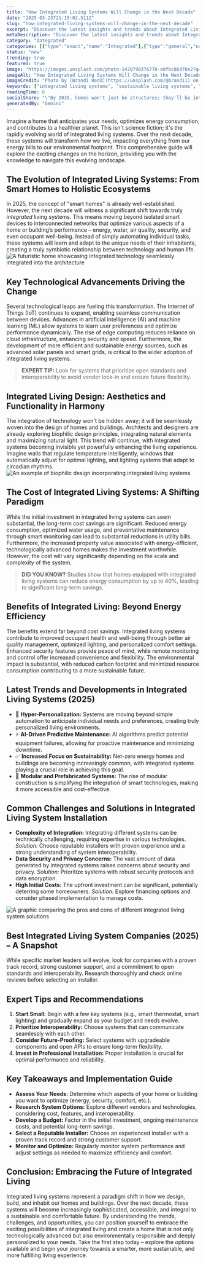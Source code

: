 ```yaml
---
title: "How Integrated Living Systems Will Change in the Next Decade"
date: "2025-03-23T21:15:02.511Z"
slug: "how-integrated-living-systems-will-change-in-the-next-decade"
excerpt: "Discover the latest insights and trends about Integrated Living Systems. This comprehensive guide covers everything you need to know about Integrated Living Systems in 2025."
metaDescription: "Discover the latest insights and trends about Integrated Living Systems. This comprehensive guide covers everything you need to know about Integrated Livin..."
category: "Integrated"
categories: [{"type":"exact","name":"Integrated"},{"type":"general","name":"Sustainability"},{"type":"medium","name":"Urban Planning"},{"type":"specific","name":"Smart Cities"},{"type":"niche","name":"Green Building Design"}]
status: "new"
trending: true
featured: true
image: "https://images.unsplash.com/photo-1470790376778-a9fbc86d70e2?q=85&w=1200&fit=max&fm=webp&auto=compress"
imageAlt: "How Integrated Living Systems Will Change in the Next Decade"
imageCredit: "Photo by [Brandi Redd](https://unsplash.com/@brandi1) on Unsplash"
keywords: ["integrated living systems", "sustainable living systems", "integrated building systems", "smart home technology", "net zero energy homes", "integrated living design", "cost of integrated living systems", "benefits of integrated living", "integrated living system installation", "best integrated living system companies"]
readingTime: 6
socialShare: "\"By 2035, homes won't just be structures; they'll be intelligent ecosystems, proactively managing resources and enhancing our well-being.\""
generatedBy: "Gemini"
---
```




Imagine a home that anticipates your needs, optimizes energy consumption, and contributes to a healthier planet.  This isn't science fiction; it's the rapidly evolving world of integrated living systems.  Over the next decade, these systems will transform how we live, impacting everything from our energy bills to our environmental footprint. This comprehensive guide will explore the exciting changes on the horizon, providing you with the knowledge to navigate this evolving landscape.

##  The Evolution of Integrated Living Systems: From Smart Homes to Holistic Ecosystems

In 2025, the concept of "smart homes" is already well-established. However, the next decade will witness a significant shift towards truly *integrated* living systems.  This means moving beyond isolated smart devices to interconnected networks that optimize various aspects of a home or building’s performance – energy, water, air quality, security, and even occupant well-being.  Instead of simply automating individual tasks, these systems will learn and adapt to the unique needs of their inhabitants, creating a truly symbiotic relationship between technology and human life. ![A futuristic home showcasing integrated technology seamlessly integrated into the architecture](https://images.unsplash.com/photo-1451187580459-43490279c0fa?q=85&w=1200&fit=max&fm=webp&auto=compress)

##  Key Technological Advancements Driving the Change

Several technological leaps are fueling this transformation.  The Internet of Things (IoT) continues to expand, enabling seamless communication between devices.  Advances in artificial intelligence (AI) and machine learning (ML) allow systems to learn user preferences and optimize performance dynamically.  The rise of edge computing reduces reliance on cloud infrastructure, enhancing security and speed.  Furthermore, the development of more efficient and sustainable energy sources, such as advanced solar panels and smart grids, is critical to the wider adoption of integrated living systems.

> **EXPERT TIP:**  Look for systems that prioritize open standards and interoperability to avoid vendor lock-in and ensure future flexibility.

##  Integrated Living Design: Aesthetics and Functionality in Harmony

The integration of technology won't be hidden away; it will be seamlessly woven into the design of homes and buildings.  Architects and designers are already exploring biophilic design principles, integrating natural elements and maximizing natural light.  This trend will continue, with integrated systems becoming invisible yet powerfully enhancing the living experience.  Imagine walls that regulate temperature intelligently, windows that automatically adjust for optimal lighting, and lighting systems that adapt to circadian rhythms.  ![An example of biophilic design incorporating integrated living systems](https://images.unsplash.com/photo-1484417894907-623942c8ee29?q=85&w=1200&fit=max&fm=webp&auto=compress)

##  The Cost of Integrated Living Systems: A Shifting Paradigm

While the initial investment in integrated living systems can seem substantial, the long-term cost savings are significant.  Reduced energy consumption, optimized water usage, and preventative maintenance through smart monitoring can lead to substantial reductions in utility bills.  Furthermore, the increased property value associated with energy-efficient, technologically advanced homes makes the investment worthwhile.  However, the cost will vary significantly depending on the scale and complexity of the system.

> **DID YOU KNOW?**  Studies show that homes equipped with integrated living systems can reduce energy consumption by up to 40%, leading to significant long-term savings.

##  Benefits of Integrated Living: Beyond Energy Efficiency

The benefits extend far beyond cost savings. Integrated living systems contribute to improved occupant health and well-being through better air quality management, optimized lighting, and personalized comfort settings.  Enhanced security features provide peace of mind, while remote monitoring and control offer increased convenience and flexibility.  The environmental impact is substantial, with reduced carbon footprint and minimized resource consumption contributing to a more sustainable future.

##  Latest Trends and Developments in Integrated Living Systems (2025)

* 🔑 **Hyper-Personalization:** Systems are moving beyond simple automation to anticipate individual needs and preferences, creating truly personalized living environments.
* ⚡ **AI-Driven Predictive Maintenance:** AI algorithms predict potential equipment failures, allowing for proactive maintenance and minimizing downtime.
* ✅ **Increased Focus on Sustainability:**  Net-zero energy homes and buildings are becoming increasingly common, with integrated systems playing a crucial role in achieving this goal.
* 🏡 **Modular and Prefabricated Systems:**  The rise of modular construction is simplifying the integration of smart technologies, making it more accessible and cost-effective.

## Common Challenges and Solutions in Integrated Living System Installation

* **Complexity of Integration:**  Integrating different systems can be technically challenging, requiring expertise in various technologies.  *Solution:*  Choose reputable installers with proven experience and a strong understanding of system interoperability.
* **Data Security and Privacy Concerns:**  The vast amount of data generated by integrated systems raises concerns about security and privacy.  *Solution:*  Prioritize systems with robust security protocols and data encryption.
* **High Initial Costs:**  The upfront investment can be significant, potentially deterring some homeowners.  *Solution:*  Explore financing options and consider phased implementation to manage costs.

![A graphic comparing the pros and cons of different integrated living system solutions](https://images.unsplash.com/photo-1517976487492-5750f3195933?q=85&w=1200&fit=max&fm=webp&auto=compress)

##  Best Integrated Living System Companies (2025) – A Snapshot

While specific market leaders will evolve, look for companies with a proven track record, strong customer support, and a commitment to open standards and interoperability. Research thoroughly and check online reviews before selecting an installer.

## Expert Tips and Recommendations

1. **Start Small:** Begin with a few key systems (e.g., smart thermostat, smart lighting) and gradually expand as your budget and needs evolve.
2. **Prioritize Interoperability:** Choose systems that can communicate seamlessly with each other.
3. **Consider Future-Proofing:** Select systems with upgradeable components and open APIs to ensure long-term flexibility.
4. **Invest in Professional Installation:**  Proper installation is crucial for optimal performance and reliability.

##  Key Takeaways and Implementation Guide

* **Assess Your Needs:** Determine which aspects of your home or building you want to optimize (energy, security, comfort, etc.).
* **Research System Options:**  Explore different vendors and technologies, considering cost, features, and interoperability.
* **Develop a Budget:**  Factor in the initial investment, ongoing maintenance costs, and potential long-term savings.
* **Select a Reputable Installer:**  Choose an experienced installer with a proven track record and strong customer support.
* **Monitor and Optimize:**  Regularly monitor system performance and adjust settings as needed to maximize efficiency and comfort.

## Conclusion: Embracing the Future of Integrated Living

Integrated living systems represent a paradigm shift in how we design, build, and inhabit our homes and buildings.  Over the next decade, these systems will become increasingly sophisticated, accessible, and integral to a sustainable and comfortable future.  By understanding the trends, challenges, and opportunities, you can position yourself to embrace the exciting possibilities of integrated living and create a home that is not only technologically advanced but also environmentally responsible and deeply personalized to your needs.   Take the first step today – explore the options available and begin your journey towards a smarter, more sustainable, and more fulfilling living experience. 
